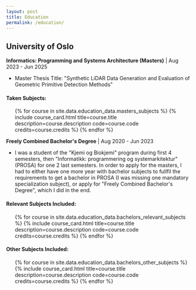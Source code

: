 ```yaml
---
layout: post
title: Education
permalink: /education/
---
```


## University of Oslo

**Informatics: Programming and Systems Architecture (Masters)** | Aug 2023 - Jun 2025
* Master Thesis Title: "Synthetic LiDAR Data Generation and Evaluation of Geometric Primitive Detection Methods"

#### Taken Subjects:
<ul class="horizontal-list course-card-list">
  {% for course in site.data.education_data.masters_subjects %}
    {% include course_card.html title=course.title description=course.description code=course.code credits=course.credits %}
  {% endfor %}
</ul>


**Freely Combined Bachelor's Degree** | Aug 2020 - Jun 2023
* I was a student of the "Kjemi og Biokjemi" program during first 4 semesters, then "Informatikk: programmering og systemarkitektur" (PROSA) for one 2 last semesters. In order to apply for the masters, I had to either have one more year with bachelor subjects to fullfil the requirements to get a bachelor in PROSA (I was missing one mandatory specialization subject), or apply for "Freely Combined Bachelor's Degree", which I did in the end.

#### Relevant Subjects Included:
<ul class="horizontal-list course-card-list">
  {% for course in site.data.education_data.bachelors_relevant_subjects %}
    {% include course_card.html title=course.title description=course.description code=course.code credits=course.credits %}
  {% endfor %}
</ul>

#### Other Subjects Included:
<ul class="horizontal-list course-card-list">
  {% for course in site.data.education_data.bachelors_other_subjects %}
    {% include course_card.html title=course.title description=course.description code=course.code credits=course.credits %}
  {% endfor %}
</ul>